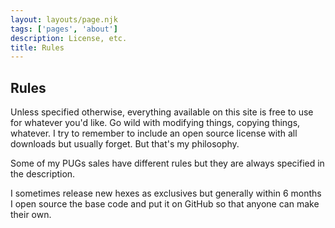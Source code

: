```yaml
---
layout: layouts/page.njk
tags: ['pages', 'about']
description: License, etc.
title: Rules
---
```

## Rules

Unless specified otherwise, everything available on this site is free to use for whatever you'd like. Go wild with modifying things, copying things, whatever. I try to remember to include an open source license with all downloads but usually forget. But that's my philosophy.

Some of my PUGs sales have different rules but they are always specified in the description.

I sometimes release new hexes as exclusives but generally within 6 months I open source the base code and put it on GitHub so that anyone can make their own.
